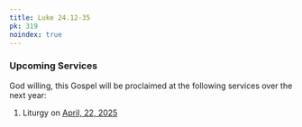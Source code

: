 ```yaml
---
title: Luke 24.12-35
pk: 319
noindex: true
---
```


### Upcoming Services

God willing, this Gospel will be proclaimed at the following services over the next year:


1. Liturgy on [April, 22, 2025](https://orthocal.info/readings/gregorian/2025/04/22/)

